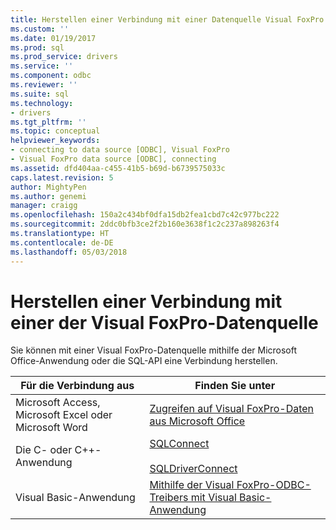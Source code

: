 ```yaml
---
title: Herstellen einer Verbindung mit einer Datenquelle Visual FoxPro | Microsoft Docs
ms.custom: ''
ms.date: 01/19/2017
ms.prod: sql
ms.prod_service: drivers
ms.service: ''
ms.component: odbc
ms.reviewer: ''
ms.suite: sql
ms.technology:
- drivers
ms.tgt_pltfrm: ''
ms.topic: conceptual
helpviewer_keywords:
- connecting to data source [ODBC], Visual FoxPro
- Visual FoxPro data source [ODBC], connecting
ms.assetid: dfd404aa-c455-41b5-b69d-b6739575033c
caps.latest.revision: 5
author: MightyPen
ms.author: genemi
manager: craigg
ms.openlocfilehash: 150a2c434bf0dfa15db2fea1cbd7c42c977bc222
ms.sourcegitcommit: 2ddc0bfb3ce2f2b160e3638f1c2c237a898263f4
ms.translationtype: HT
ms.contentlocale: de-DE
ms.lasthandoff: 05/03/2018
---
```

# <a name="connecting-to-a-visual-foxpro-data-source"></a>Herstellen einer Verbindung mit einer der Visual FoxPro-Datenquelle
Sie können mit einer Visual FoxPro-Datenquelle mithilfe der Microsoft Office-Anwendung oder die SQL-API eine Verbindung herstellen.  
  
|Für die Verbindung aus|Finden Sie unter|  
|---------------------|---------|  
|Microsoft Access, Microsoft Excel oder Microsoft Word|[Zugreifen auf Visual FoxPro-Daten aus Microsoft Office](../../odbc/microsoft/accessing-visual-foxpro-data-from-microsoft-office.md)|  
|Die C- oder C++-Anwendung|[SQLConnect](../../odbc/microsoft/sqlconnect-visual-foxpro-odbc-driver.md)<br /><br /> [SQLDriverConnect](../../odbc/microsoft/sqldriverconnect-visual-foxpro-odbc-driver.md)|  
|Visual Basic-Anwendung|[Mithilfe der Visual FoxPro-ODBC-Treibers mit Visual Basic-Anwendung](../../odbc/microsoft/using-the-vfp-foxpro-odbc-driver-with-your-visual-basic-application.md)|

